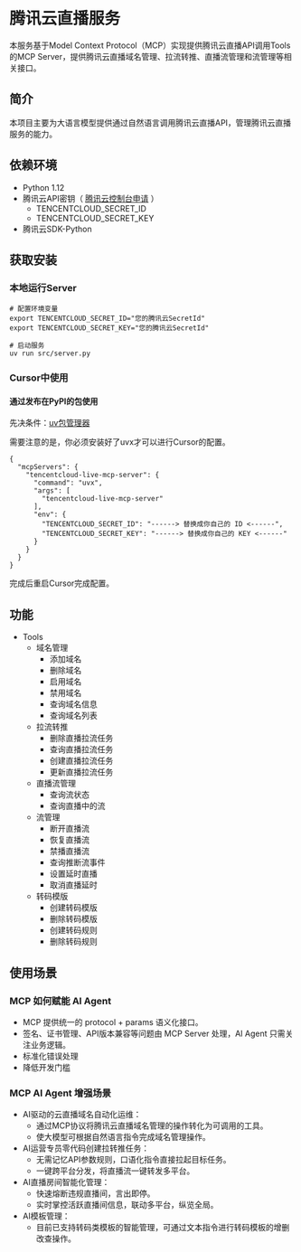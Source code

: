 # 腾讯云直播服务

本服务基于Model Context Protocol（MCP）实现提供腾讯云直播API调用Tools的MCP Server，提供腾讯云直播域名管理、拉流转推、直播流管理和流管理等相关接口。

## 简介

本项目主要为大语言模型提供通过自然语言调用腾讯云直播API，管理腾讯云直播服务的能力。

## 依赖环境

- Python 1.12
- 腾讯云API密钥（ [腾讯云控制台申请](https://console.cloud.tencent.com/cam/capi) ）
    - TENCENTCLOUD_SECRET_ID
    - TENCENTCLOUD_SECRET_KEY
- 腾讯云SDK-Python

## 获取安装

### 本地运行Server

``` 
# 配置环境变量
export TENCENTCLOUD_SECRET_ID="您的腾讯云SecretId"
export TENCENTCLOUD_SECRET_KEY="您的腾讯云SecretId"

# 启动服务
uv run src/server.py
```
### Cursor中使用
#### 通过发布在PyPI的包使用

先决条件：[uv包管理器](https://docs.astral.sh/uv/getting-started/installation/)

需要注意的是，你必须安装好了uvx才可以进行Cursor的配置。

``` 
{
  "mcpServers": {
    "tencentcloud-live-mcp-server": {
      "command": "uvx",
      "args": [
        "tencentcloud-live-mcp-server"
      ],
      "env": {
        "TENCENTCLOUD_SECRET_ID": "------> 替换成你自己的 ID <------",
        "TENCENTCLOUD_SECRET_KEY": "------> 替换成你自己的 KEY <------"
      }
    }
  }
}
```
完成后重启Cursor完成配置。

## 功能
- Tools
    - 域名管理
        - 添加域名
        - 删除域名
        - 启用域名
        - 禁用域名
        - 查询域名信息
        - 查询域名列表
    - 拉流转推
        - 删除直播拉流任务
        - 查询直播拉流任务
        - 创建直播拉流任务
        - 更新直播拉流任务
    - 直播流管理
        - 查询流状态
        - 查询直播中的流
    - 流管理
        - 断开直播流
        - 恢复直播流
        - 禁播直播流
        - 查询推断流事件
        - 设置延时直播
        - 取消直播延时
    - 转码模版
        - 创建转码模版
        - 删除转码模版
        - 创建转码规则
        - 删除转码规则

## 使用场景

### MCP 如何赋能 AI Agent

- MCP 提供统一的 protocol + params 语义化接口。
- 签名、证书管理、API版本兼容等问题由 MCP Server 处理，AI Agent 只需关注业务逻辑。
- 标准化错误处理
- 降低开发门槛

### MCP AI Agent 增强场景

- AI驱动的云直播域名自动化运维：
  - 通过MCP协议将腾讯云直播域名管理的操作转化为可调用的工具。
  - 使大模型可根据自然语言指令完成域名管理操作。
- AI运营专员零代码创建拉转推任务：
  - 无需记忆API参数规则，口语化指令直接拉起目标任务。
  - 一键跨平台分发，将直播流一键转发多平台。
- AI直播房间智能化管理：
  - 快速熔断违规直播间，言出即停。
  - 实时掌控活跃直播间信息，联动多平台，纵览全局。
- AI模板管理：
  - 目前已支持转码类模板的智能管理，可通过文本指令进行转码模板的增删改查操作。
